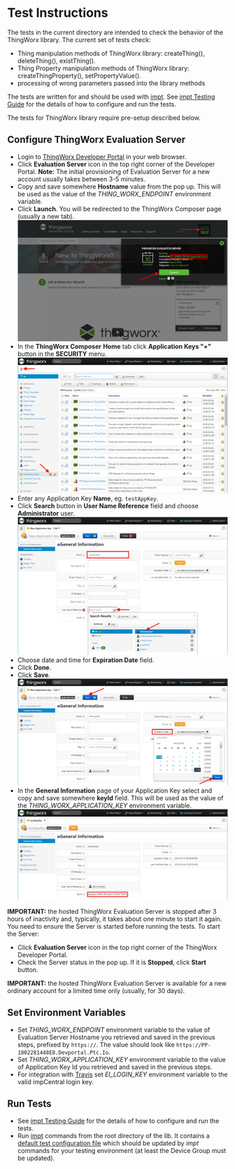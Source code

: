 # Test Instructions

The tests in the current directory are intended to check the behavior of the ThingWorx library. The current set of tests check:
- Thing manipulation methods of ThingWorx library: createThing(), deleteThing(), existThing().
- Thing Property manipulation methods of ThingWorx library: createThingProperty(), setPropertyValue().
- processing of wrong parameters passed into the library methods

The tests are written for and should be used with [impt](https://github.com/electricimp/imp-central-impt). See [impt Testing Guide](https://github.com/electricimp/imp-central-impt/blob/master/TestingGuide.md) for the details of how to configure and run the tests.

The tests for ThingWorx library require pre-setup described below.

## Configure ThingWorx Evaluation Server

- Login to [ThingWorx Developer Portal](https://developer.thingworx.com/login) in your web browser.
- Click **Evaluation Server** icon in the top right corner of the Developer Portal. **Note:** The initial provisioning of Evaluation Server for a new account usually takes between 3-5 minutes.
- Copy and save somewhere **Hostname** value from the pop up. This will be used as the value of the *THING_WORX_ENDPOINT* environment variable.
- Click **Launch**. You will be redirected to the ThingWorx Composer page (usually a new tab).
![LaunchThingWorx](../png/LaunchThingWorx.png?raw=true)
- In the **ThingWorx Composer** **Home** tab click **Application Keys "+"** button in the **SECURITY** menu.
![AddAppKey](../png/AddAppKey.png?raw=true)
- Enter any Application Key **Name**, eg. `testAppKey`.
- Click **Search** button in **User Name Reference** field and choose **Administrator** user.
![AppKeyUser](../png/AppKeyUser.png?raw=true)
- Choose date and time for **Expiration Date** field.
- Click **Done**.
- Click **Save**.
![AppKeyExpirationDate](../png/AppKeyExpirationDate.png?raw=true)
- In the **General Information** page of your Application Key select and copy and save somewhere **keyId** field. This will be used as the value of the *THING_WORX_APPLICATION_KEY* environment variable.
![AppKeyId](../png/AppKeyId.png?raw=true)

**IMPORTANT:** the hosted ThingWorx Evaluation Server is stopped after 3 hours of inactivity and, typically, it takes about one minute to start it again.
You need to ensure the Server is started before running the tests.
To start the Server:
- Click **Evaluation Server** icon in the top right corner of the ThingWorx Developer Portal.
- Check the Server status in the pop up. If it is **Stopped**, click **Start** button.

**IMPORTANT:** the hosted ThingWorx Evaluation Server is available for a new ordinary account for a limited time only (usually, for 30 days).

## Set Environment Variables

- Set *THING_WORX_ENDPOINT* environment variable to the value of Evaluation Server Hostname you retrieved and saved in the previous steps, prefixed by `https://`. The value should look like `https://PP-1802281448E8.Devportal.Ptc.Io`.
- Set *THING_WORX_APPLICATION_KEY* environment variable to the value of Application Key Id you retrieved and saved in the previous steps.
- For integration with [Travis](https://travis-ci.org) set *EI_LOGIN_KEY* environment variable to the valid impCentral login key.

## Run Tests

- See [impt Testing Guide](https://github.com/electricimp/imp-central-impt/blob/master/TestingGuide.md) for the details of how to configure and run the tests.
- Run [impt](https://github.com/electricimp/imp-central-impt) commands from the root directory of the lib. It contains a [default test configuration file](../.impt.test) which should be updated by *impt* commands for your testing environment (at least the Device Group must be updated).

